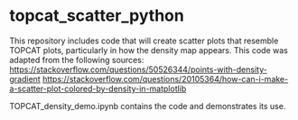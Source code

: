 # topcat_scatter_python
This repository includes code that will create scatter plots that resemble TOPCAT plots, particularly in how the density map appears.
This code was adapted from the following sources:
https://stackoverflow.com/questions/50526344/points-with-density-gradient
https://stackoverflow.com/questions/20105364/how-can-i-make-a-scatter-plot-colored-by-density-in-matplotlib

TOPCAT_density_demo.ipynb contains the code and demonstrates its use.

